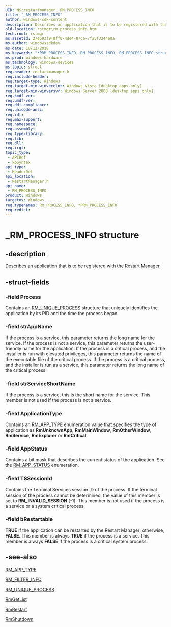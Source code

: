 ```yaml
---
UID: NS:restartmanager._RM_PROCESS_INFO
title: "_RM_PROCESS_INFO"
author: windows-sdk-content
description: Describes an application that is to be registered with the Restart Manager.
old-location: rstmgr\rm_process_info.htm
tech.root: rstmgr
ms.assetid: 27e593f9-8ff0-4de4-87ca-7fa5f324468a
ms.author: windowssdkdev
ms.date: 10/12/2018
ms.keywords: "*PRM_PROCESS_INFO, RM_PROCESS_INFO, RM_PROCESS_INFO structure [Restart Mgr], _RM_PROCESS_INFO, restartmanager/_RM_PROCESS_INFO, rstmgr.rm_process_info"
ms.prod: windows-hardware
ms.technology: windows-devices
ms.topic: struct
req.header: restartmanager.h
req.include-header: 
req.target-type: Windows
req.target-min-winverclnt: Windows Vista [desktop apps only]
req.target-min-winversvr: Windows Server 2008 [desktop apps only]
req.kmdf-ver: 
req.umdf-ver: 
req.ddi-compliance: 
req.unicode-ansi: 
req.idl: 
req.max-support: 
req.namespace: 
req.assembly: 
req.type-library: 
req.lib: 
req.dll: 
req.irql: 
topic_type:
 - APIRef
 - kbSyntax
api_type:
 - HeaderDef
api_location:
 - RestartManager.h
api_name:
 - RM_PROCESS_INFO
product: Windows
targetos: Windows
req.typenames: RM_PROCESS_INFO, *PRM_PROCESS_INFO
req.redist: 
---
```


# _RM_PROCESS_INFO structure


## -description


Describes an application that is to be registered with the Restart Manager.


## -struct-fields




### -field Process

Contains an <a href="https://msdn.microsoft.com/5e3698c7-1ea8-4f9d-8fae-e69055a000fc">RM_UNIQUE_PROCESS</a> structure that  uniquely identifies the application by its PID and the time the process began.


### -field strAppName

If the process is a service, this parameter returns the long name for the service. If the process is not a service, this parameter returns the  user-friendly name for the application. If the process is a critical process, and the installer is run  with elevated privileges, this parameter returns the name of the executable file of the critical process. If the process is a critical process, and the installer is run as a service, this parameter returns the long name of the critical process.  



### -field strServiceShortName

If the process is a service,  this is the short name for the service. This member is not used if the process is not a service.


### -field ApplicationType

Contains an <a href="https://msdn.microsoft.com/f980b11c-8de1-45dc-b514-8f4cf571afa6">RM_APP_TYPE</a> enumeration value that specifies the type of application as <b>RmUnknownApp</b>,  <b>RmMainWindow</b>, <b>RmOtherWindow</b>, <b>RmService</b>, <b>RmExplorer</b> or <b>RmCritical</b>.


### -field AppStatus

Contains a bit mask that describes the current status of the application. See the <a href="https://msdn.microsoft.com/cb3fe44b-1049-4189-a19a-b5a8fec6daf8">RM_APP_STATUS</a> enumeration.


### -field TSSessionId

Contains the Terminal Services session ID 
							of the process.  If the terminal session of the process cannot be determined, the value of this member is set to <b>RM_INVALID_SESSION</b> (-1).
This member is not used if the process is a service  or a  system critical process.


### -field bRestartable

<b>TRUE</b> if the application can be restarted by the Restart Manager; otherwise, <b>FALSE</b>.
This member is always <b>TRUE</b> if the process is a service. This member is always  <b>FALSE</b> if the process is a critical system process.


## -see-also




<a href="https://msdn.microsoft.com/f980b11c-8de1-45dc-b514-8f4cf571afa6">RM_APP_TYPE</a>



<a href="https://msdn.microsoft.com/b0fd12e4-20e3-48d1-a2db-c1e0334ed427">RM_FILTER_INFO</a>



<a href="https://msdn.microsoft.com/5e3698c7-1ea8-4f9d-8fae-e69055a000fc">RM_UNIQUE_PROCESS</a>



<a href="https://msdn.microsoft.com/de4feea4-2b45-4430-a4b3-8ca26c455e42">RmGetList</a>



<a href="https://msdn.microsoft.com/e0939b31-0233-40d2-96cf-bbabe9488a12">RmRestart</a>



<a href="https://msdn.microsoft.com/cdbc3bb7-0b3c-4fbc-8023-45a309c65bae">RmShutdown</a>
 

 

